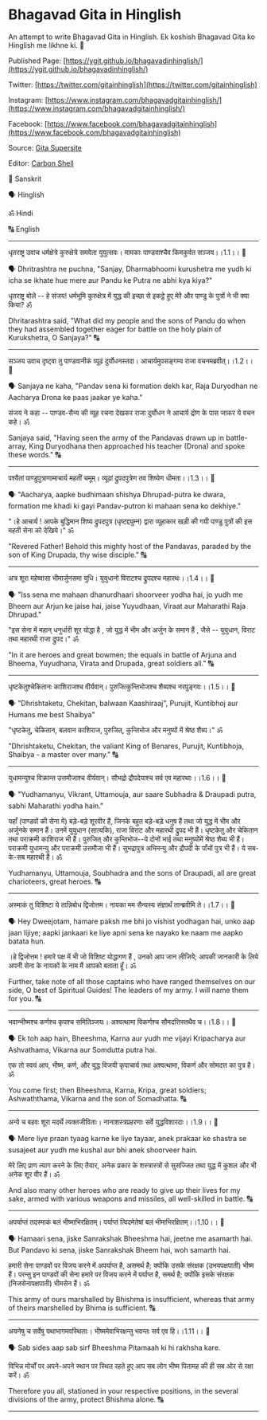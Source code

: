 # Bhagavad Gita in Hinglish

An attempt to write Bhagavad Gita in Hinglish. Ek koshish Bhagavad Gita ko Hinglish me likhne ki. 🙏

Published Page: [https://ygit.github.io/bhagavadinhinglish/](https://ygit.github.io/bhagavadinhinglish/)

Twitter: [https://twitter.com/gitainhinglish](https://twitter.com/gitainhinglish)

Instagram: [https://www.instagram.com/bhagavadgitainhinglish/](https://www.instagram.com/bhagavadgitainhinglish/)

Facebook: [https://www.facebook.com/bhagavadgitainhinglish](https://www.facebook.com/bhagavadgitainhinglish)

Source: [Gita Supersite](https://www.gitasupersite.iitk.ac.in/srimad?language=dv&field_chapter_value=1&field_nsutra_value=1)

Editor: [Carbon Shell](https://carbon.now.sh)

📜 Sanskrit

🗣 Hinglish

ॐ Hindi

🔠 English

---

धृतराष्ट्र उवाच
धर्मक्षेत्रे कुरुक्षेत्रे समवेता युयुत्सवः।
मामकाः पाण्डवाश्चैव किमकुर्वत सञ्जय।।1.1।। 📜

🗣 Dhritrashtra ne puchna, "Sanjay, Dharmabhoomi kurushetra me yudh ki icha se ikhate hue mere aur Pandu ke Putra ne abhi kya kiya?"

धृतराष्ट्र बोले -- 
हे संजय! धर्मभूमि कुरुक्षेत्र में युद्ध की इच्छा से इकट्ठे हुए मेरेे और पाण्डु के पुत्रों ने भी क्या किया? ॐ

Dhritarashtra said, "What did my people and the sons of Pandu do when they had assembled together eager for battle on the holy plain of Kurukshetra, O Sanjaya?" 🔠

--- 

सञ्जय उवाच
दृष्ट्वा तु पाण्डवानीकं व्यूढं दुर्योधनस्तदा।
आचार्यमुपसङ्गम्य राजा वचनमब्रवीत्।।1.2।। 📜

🗣 Sanjaya ne kaha, "Pandav sena ki formation dekh kar, Raja Duryodhan ne Aacharya Drona ke paas jaakar ye kaha."

संजय ने कहा -- 
पाण्डव-सैन्य की व्यूह रचना देखकर राजा दुर्योधन ने आचार्य द्रोण के पास जाकर ये वचन कहे। ॐ

Sanjaya said, "Having seen the army of the Pandavas drawn up in battle-array, King Duryodhana then approached his teacher (Drona) and spoke these words." 🔠

---

पश्यैतां पाण्डुपुत्राणामाचार्य महतीं चमूम्।
व्यूढां द्रुपदपुत्रेण तव शिष्येण धीमता।।1.3।। 📜

🗣 "Aacharya, aapke budhimaan shishya Dhrupad-putra ke dwara, formation me khadi ki gayi Pandav-putron ki mahaan sena ko dekhiye."

"।हे आचार्य ! आपके बुद्धिमान शिष्य द्रुपदपुत्र (धृष्टद्द्युम्न) द्वारा व्यूहाकार खड़ी की गयी पाण्डु पुत्रों की इस महती सेना को देखिये।" ॐ

"Revered Father! Behold this mighty host of the Pandavas, paraded by the son of King Drupada, thy wise disciple." 🔠

---

अत्र शूरा महेष्वासा भीमार्जुनसमा युधि।
युयुधानो विराटश्च द्रुपदश्च महारथः।।1.4।। 📜

🗣 "Iss sena me mahaan dhanurdhaari shoorveer yodha hai, jo yudh me Bheem aur Arjun ke jaise hai, jaise Yuyudhaan, Viraat aur Maharathi Raja Dhrupad." 

"इस सेना में महान् धनुर्धारी शूर योद्धा है ,  जो युद्ध में भीम और अर्जुन के समान हैं , जैसे --  युयुधान, विराट तथा महारथी राजा द्रुपद।" ॐ

"In it are heroes and great bowmen; the equals in battle of Arjuna and Bheema, Yuyudhana, Virata and Drupada, great soldiers all." 🔠

---

धृष्टकेतुश्चेकितानः काशिराजश्च वीर्यवान्।
पुरुजित्कुन्तिभोजश्च शैब्यश्च नरपुङ्गवः।।1.5।। 📜

🗣 "Dhrishtaketu, Chekitan, balwaan Kaashiraaj", Purujit, Kuntibhoj aur Humans me best Shaibya"

"धृष्टकेतु, चेकितान, बलवान काशिराज,  पुरुजित्, कुन्तिभोज और मनुष्यों में श्रेष्ठ शैब्य।" ॐ

"Dhrishtaketu, Chekitan, the valiant King of Benares, Purujit, Kuntibhoja, Shaibya - a master over many." 🔠

---

युधामन्युश्च विक्रान्त उत्तमौजाश्च वीर्यवान्।
सौभद्रो द्रौपदेयाश्च सर्व एव महारथाः।।1.6।। 📜

🗣 "Yudhamanyu, Vikrant, Uttamouja, aur saare Subhadra & Draupadi putra, sabhi Maharathi yodha hain."

यहाँ (पाण्डवों की सेना में) बड़े-बड़े शूरवीर हैं, जिनके बहुत बड़े-बड़े धनुष हैं तथा जो युद्ध में भीम और अर्जुनके समान हैं। उनमें युयुधान (सात्यकि), राजा विराट और महारथी द्रुपद भी हैं। धृष्टकेतु और चेकितान तथा पराक्रमी काशिराज भी हैं। पुरुजित् और कुन्तिभोज--ये दोनों भाई तथा मनुष्योंमें श्रेष्ठ शैब्य भी हैं। पराक्रमी युधामन्यु और पराक्रमी उत्तमौजा भी हैं। सुभद्रापुत्र अभिमन्यु और द्रौपदी के पाँचों पुत्र भी हैं। ये सब-के-सब महारथी हैं। ॐ

Yudhamanyu, Uttamouja, Soubhadra and the sons of Draupadi, all are great charioteers, great heroes. 🔠
 
 ---
 
अस्माकं तु विशिष्टा ये तान्निबोध द्विजोत्तम।
नायका मम सैन्यस्य संज्ञार्थं तान्ब्रवीमि ते।।1.7।। 📜

🗣 Hey Dweejotam, hamare paksh me bhi jo vishist yodhagan hai, unko aap jaan lijiye; aapki jankaari ke liye apni sena ke nayako ke naam me aapko batata hun.

।हे द्विजोत्तम ! हमारे पक्ष में भी जो विशिष्ट योद्धागण हैं , उनको आप जान लीजिये; आपकी जानकारी के लिये अपनी सेना के नायकों के नाम मैं आपको बताता हूँ। ॐ

Further, take note of all those captains who have ranged themselves on our side, O best of Spiritual Guides! The leaders of my army. I will name them for you. 🔠

---

भवान्भीष्मश्च कर्णश्च कृपश्च समितिञ्जयः।
अश्वत्थामा विकर्णश्च सौमदत्तिस्तथैव च।।1.8।। 📜

🗣 Ek toh aap hain, Bheeshma, Karna aur yudh me vijayi Kripacharya aur Ashvathama, Vikarna aur Somdutta putra hai.

एक तो स्वयं आप, भीष्म, कर्ण, और युद्ध विजयी कृपाचार्य तथा अश्वत्थामा, विकर्ण और सोमदत्त का पुत्र है। ॐ

You come first; then Bheeshma, Karna, Kripa, great soldiers; Ashwaththama, Vikarna and the son of Somadhatta. 🔠

---

अन्ये च बहवः शूरा मदर्थे त्यक्तजीविताः।
नानाशस्त्रप्रहरणाः सर्वे युद्धविशारदाः।।1.9।। 📜

🗣 Mere liye praan tyaag karne ke liye tayaar, anek prakaar ke shastra se susajeet aur yudh me kushal aur bhi anek shoorveer hain.

मेरे लिए प्राण त्याग करने के लिए तैयार, अनेक प्रकार के शस्त्रास्त्रों से सुसज्जित तथा युद्ध में कुशल और भी अनेक शूर वीर हैं। ॐ

And also many other heroes who are ready to give up their lives for my sake, armed with various weapons and missiles, all well-skilled in battle. 🔠

---

अपर्याप्तं तदस्माकं बलं भीष्माभिरक्षितम्।
पर्याप्तं त्विदमेतेषां बलं भीमाभिरक्षितम्।।1.10।। 📜

🗣 Hamaari sena, jiske Sanrakshak Bheeshma hai, jeetne me asamarth hai. But Pandavo ki sena, jiske Sanrakshak Bheem hai, woh samarth hai.

हमारी सेना पाण्डवों पर विजय करने में अपर्याप्त है, असमर्थ है; क्योंकि उसके संरक्षक (उभयपक्षपाती) भीष्म हैं।
परन्तु इन पाण्डवों की सेना हमारे पर विजय करने में पर्याप्त है, समर्थ है; क्योंकि इसके संरक्षक (निजसेनापक्षपाती) भीमसेन हैं। ॐ

This army of ours marshalled by Bhishma is insufficient, whereas that army of theirs marshelled by Bhima is sufficient. 🔠

---

अयनेषु च सर्वेषु यथाभागमवस्थिताः।
भीष्ममेवाभिरक्षन्तु भवन्तः सर्व एव हि।।1.11।। 📜

🗣 Sab sides aap sab sirf Bheeshma Pitamaah ki hi rakhsha kare.

विभिन्न मोर्चों पर अपने-अपने स्थान पर स्थित रहते हुए आप सब लोग भीष्म पितामह की ही सब ओर से रक्षा करें। ॐ

Therefore you all, stationed in your respective positions, in the several divisions of the army, protect Bhishma alone. 🔠

---
